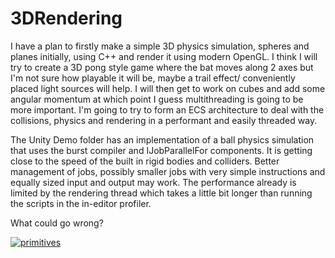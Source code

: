 # 3DRendering

I have a plan to firstly make a simple 3D physics simulation, spheres and planes initially, using C++ and render it using modern OpenGL. I think I will try to create a 3D pong style game where the bat moves along 2 axes but I'm not sure how playable it will be, maybe a trail effect/ conveniently placed light sources will help. I will then get to work on cubes and add some angular momentum at which point I guess multithreading is going to be more important. I'm going to try to form an ECS architecture to deal with the collisions, physics and rendering in a performant and easily threaded way.

The Unity Demo folder has an implementation of a ball physics simulation that uses the burst compiler and IJobParallelFor components. It is getting close to the speed of the built in rigid bodies and colliders. Better management of jobs, possibly smaller jobs with very simple instructions and equally sized input and output may work. The performance already is limited by the rendering thread which takes a little bit longer than running the scripts in the in-editor profiler.

What could go wrong?

[![primitives](https://drive.google.com/uc?id=1fqzTVI4VXuE5oN_h8q2zPGesyKbIMQzb)](https://drive.google.com/uc?id=1fqzTVI4VXuE5oN_h8q2zPGesyKbIMQzb)

